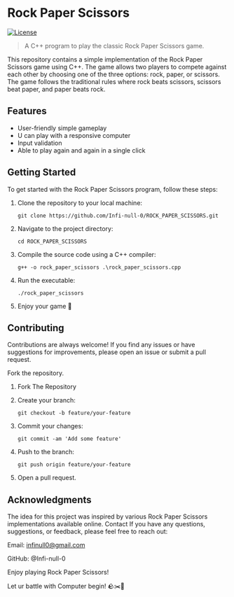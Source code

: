 # Rock Paper Scissors

[![License](https://img.shields.io/badge/License-MIT-blue.svg)](https://opensource.org/licenses/MIT)

> A C++ program to play the classic Rock Paper Scissors game.

This repository contains a simple implementation of the Rock Paper Scissors game using C++. The game allows two players to compete against each other by choosing one of the three options: rock, paper, or scissors. The game follows the traditional rules where rock beats scissors, scissors beat paper, and paper beats rock.

## Features

-   User-friendly simple gameplay
-   U can play with a responsive computer
-   Input validation
-   Able to play again and again in a single click

## Getting Started

To get started with the Rock Paper Scissors program, follow these steps:

1. Clone the repository to your local machine:

    ```shell
    git clone https://github.com/Infi-null-0/ROCK_PAPER_SCISSORS.git
    ```

2. Navigate to the project directory:

    ```shell
    cd ROCK_PAPER_SCISSORS
    ```

3. Compile the source code using a C++ compiler:

    ```shell\
    g++ -o rock_paper_scissors .\rock_paper_scissors.cpp
    ```

4. Run the executable:

    ```shell
    ./rock_paper_scissors
    ```

5. Enjoy your game 👾

## Contributing

Contributions are always welcome! If you find any issues or have suggestions for improvements, please open an issue or submit a pull request.

Fork the repository.

1. Fork The Repository

2. Create your branch:

    ```shell
    git checkout -b feature/your-feature
    ```

3. Commit your changes:

    ```shell
    git commit -am 'Add some feature'
    ```

4. Push to the branch:

    ```shell
    git push origin feature/your-feature
    ```

5. Open a pull request.

## Acknowledgments

The idea for this project was inspired by various Rock Paper Scissors implementations available online.
Contact
If you have any questions, suggestions, or feedback, please feel free to reach out:

Email: infinull0@gmail.com

GitHub: @Infi-null-0

Enjoy playing Rock Paper Scissors!

Let ur battle with Computer begin! 🪨✂️📄

